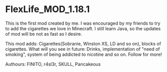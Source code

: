 # FlexLife_MOD_1.18.1

This is the first mod created by me. I was encouraged by my friends to try to add the cigarettes we love in Minecraft.
I still learn Java, so the updates of mod will be not as fast as I desire.

This mod adds: Cigarettes(Sobranie, Winston XS, LD and so on), blocks of cigarettes.
What will you see in future: Drinks, implementation of "need of smoking", system of being addicted to nicotine and so on.
Follow for more!

Authours: FINITO, r4sl3r, SKULL, Pancakeous
